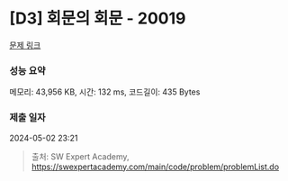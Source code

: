 # [D3] 회문의 회문 - 20019 

[문제 링크](https://swexpertacademy.com/main/code/problem/problemDetail.do?contestProbId=AY2hjCWKbykDFATh) 

### 성능 요약

메모리: 43,956 KB, 시간: 132 ms, 코드길이: 435 Bytes

### 제출 일자

2024-05-02 23:21



> 출처: SW Expert Academy, https://swexpertacademy.com/main/code/problem/problemList.do